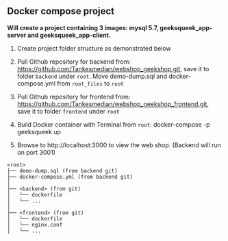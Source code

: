 ## Docker compose project

**Will create a project containing 3 images: mysql 5.7, geeksqueek_app-server and geeksqueek_app-client.**

1. Create project folder structure as demonstrated below

2. Pull Github repository for backend from:
   https://github.com/Tankesmedjan/webshop_geekshop.git, save it to folder `backend` under `root`.
   Move demo-dump.sql and docker-compose.yml from `root_files` to `root`

3. Pull Github repository for frontend from:
   https://github.com/Tankesmedjan/webshop_geekshop_frontend.git, save it to folder `frontend` under `root`

4. Build Docker container with Terminal from `root`: docker-compose -p geeksqueek up
   
5. Browse to http://localhost:3000 to view the web shop. (Backend will run on port 3001)


```
<root>
├── demo-dump.sql (from backend git)
├── docker-compose.yml (from backend git)
│
├── <backend> (from git)
│   └── dockerfile
│   └── ...
│
├── <frontend> (from git)
│   └── dockerfile
│   └── nginx.conf
│   └── ...
```